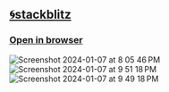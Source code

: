 ## <a href="https://stackblitz.com/~/github.com/sudo-self/vercel-ai-chat-sveltekit-openai">🌀stackblitz</a>
### <a href="https://vercel-ai-chat-sveltekit-openai-sudo-self.vercel.app/">Open in browser</a>
![Screenshot 2024-01-07 at 8 05 46 PM](https://github.com/sudo-self/vercel-ai-chat-sveltekit-openai/assets/119916323/a2bf0a68-fefa-4eb2-8e04-5e544cdc3ef1)
![Screenshot 2024-01-07 at 9 51 18 PM](https://github.com/sudo-self/vercel-ai-chat-sveltekit-openai/assets/119916323/3004c043-abf7-4f73-a585-f89ef9afd1e4)
![Screenshot 2024-01-07 at 9 49 18 PM](https://github.com/sudo-self/vercel-ai-chat-sveltekit-openai/assets/119916323/ab8cdb32-b0f0-4bbd-9ed0-49a8c0131496)
